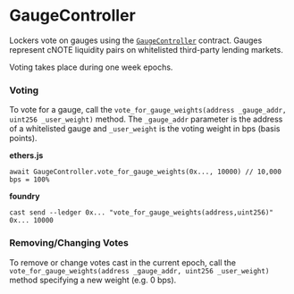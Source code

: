 # GaugeController

Lockers vote on gauges using the [`GaugeController`](https://tuber.build/address/0x46970b45d114420A71A3d76AA6c398173118C2b8) contract. Gauges represent cNOTE liquidity pairs on whitelisted third-party lending markets.

Voting takes place during one week epochs.

### Voting <a href="#voting" id="voting"></a>

To vote for a gauge, call the `vote_for_gauge_weights(address _gauge_addr, uint256 _user_weight)` method. The `_gauge_addr` parameter is the address of a whitelisted gauge and `_user_weight` is the voting weight in bps (basis points).

**ethers.js**

```
await GaugeController.vote_for_gauge_weights(0x..., 10000) // 10,000 bps = 100%
```

**foundry**

```
cast send --ledger 0x... "vote_for_gauge_weights(address,uint256)" 0x... 10000
```

### Removing/Changing Votes <a href="#removingchanging-votes" id="removingchanging-votes"></a>

To remove or change votes cast in the current epoch, call the `vote_for_gauge_weights(address _gauge_addr, uint256 _user_weight)` method specifying a new weight (e.g. 0 bps).
